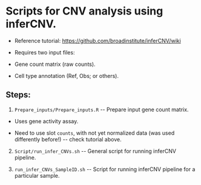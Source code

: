 # Scripts for CNV analysis using **inferCNV**.

  * Reference tutorial: https://github.com/broadinstitute/inferCNV/wiki

  * Requires two input files:

   + Gene count matrix (raw counts).

   + Cell type annotation (Ref, Obs; or others).

## Steps:

1. ```Prepare_inputs/Prepare_inputs.R``` -- Prepare input gene count matrix.

  * Uses gene activity assay.

  * Need to use slot ```counts```, with not yet normalized data (was used differently before!) -- check tutorial above.

2. ```Script/run_infer_CNVs.sh``` -- General script for running inferCNV pipeline.


3. ```run_infer_CNVs_SampleID.sh``` -- Script for running inferCNV pipeline for a particular sample.